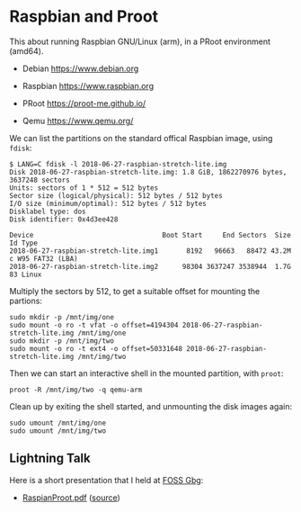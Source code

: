 
# Raspbian and Proot

This about running Raspbian GNU/Linux (arm), in a PRoot environment (amd64).

* Debian <https://www.debian.org>
* Raspbian <https://www.raspbian.org>

* PRoot <https://proot-me.github.io/>
* Qemu <https://www.qemu.org/>

We can list the partitions on the standard offical Raspbian image, using `fdisk`:

``` console
$ LANG=C fdisk -l 2018-06-27-raspbian-stretch-lite.img
Disk 2018-06-27-raspbian-stretch-lite.img: 1.8 GiB, 1862270976 bytes, 3637248 sectors
Units: sectors of 1 * 512 = 512 bytes
Sector size (logical/physical): 512 bytes / 512 bytes
I/O size (minimum/optimal): 512 bytes / 512 bytes
Disklabel type: dos
Disk identifier: 0x4d3ee428

Device                                Boot Start     End Sectors  Size Id Type
2018-06-27-raspbian-stretch-lite.img1       8192   96663   88472 43.2M  c W95 FAT32 (LBA)
2018-06-27-raspbian-stretch-lite.img2      98304 3637247 3538944  1.7G 83 Linux
```

Multiply the sectors by 512, to get a suitable offset for mounting the partions:

``` console
sudo mkdir -p /mnt/img/one
sudo mount -o ro -t vfat -o offset=4194304 2018-06-27-raspbian-stretch-lite.img /mnt/img/one
sudo mkdir -p /mnt/img/two
sudo mount -o ro -t ext4 -o offset=50331648 2018-06-27-raspbian-stretch-lite.img /mnt/img/two
```

Then we can start an interactive shell in the mounted partition, with `proot`:

``` console
proot -R /mnt/img/two -q qemu-arm
```

Clean up by exiting the shell started, and unmounting the disk images again:

``` console
sudo umount /mnt/img/one
sudo umount /mnt/img/two
```

## Lightning Talk

Here is a short presentation that I held at [FOSS Gbg](http://foss-gbg.se/):

* [RaspianProot.pdf](RaspianProot.pdf) ([source](RaspianProot.odp))

